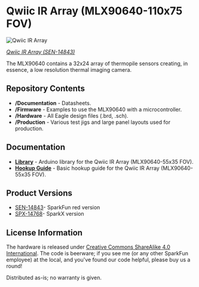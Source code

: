 Qwiic IR Array (MLX90640-110x75 FOV)
==================

![Qwiic IR Array](https://cdn.sparkfun.com/r/500-500/assets/parts/1/3/1/1/3/14843-SparkFun_IR_Array_Breakout_-_110_Degree_FOV__MLX90640__Qwiic_-01.jpg)

[*Qwiic IR Array (SEN-14843)*](https://www.sparkfun.com/products/14843)

The MLX90640 contains a 32x24 array of thermopile sensors creating, in essence, a low resolution thermal imaging camera.

Repository Contents
-------------------
* **/Documentation** - Datasheets. 
* **/Firmware** - Examples to use the MLX90640 with a microcontroller.
* **/Hardware** - All Eagle design files (.brd, .sch). 
* **/Production** - Various test jigs and large panel layouts used for production.

Documentation
--------------
* **[Library](https://github.com/sparkfun/SparkFun_MLX90640_Arduino_Example)** - Arduino library for the Qwiic IR Array (MLX90640-55x35 FOV).
* **[Hookup Guide](https://learn.sparkfun.com/tutorials/qwiic-ir-array-mlx90640-hookup-guide
)** - Basic hookup guide for the Qwiic IR Array (MLX90640-55x35 FOV).

Product Versions
----------------
* [SEN-14843](https://www.sparkfun.com/products/14843)- SparkFun red version
* [SPX-14768](https://www.sparkfun.com/products/14768)- SparkX version

License Information
-------------------

The hardware is released under [Creative Commons ShareAlike 4.0 International](https://creativecommons.org/licenses/by-sa/4.0/).
The code is beerware; if you see me (or any other SparkFun employee) at the local, and you've found our code helpful, please buy us a round!

Distributed as-is; no warranty is given.
